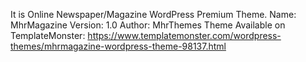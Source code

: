 It is Online Newspaper/Magazine WordPress Premium Theme.
Name: MhrMagazine
Version: 1.0
Author: MhrThemes
Theme Available on TemplateMonster: https://www.templatemonster.com/wordpress-themes/mhrmagazine-wordpress-theme-98137.html

